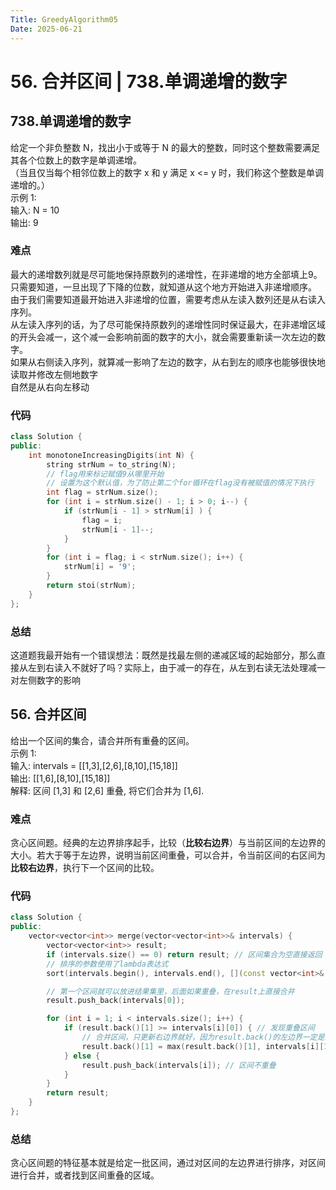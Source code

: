 ```yaml
---
Title: GreedyAlgorithm05
Date: 2025-06-21
---
```

# 56. 合并区间 | 738.单调递增的数字
## 738.单调递增的数字
给定一个非负整数 N，找出小于或等于 N 的最大的整数，同时这个整数需要满足其各个位数上的数字是单调递增。\
（当且仅当每个相邻位数上的数字 x 和 y 满足 x <= y 时，我们称这个整数是单调递增的。）\
示例 1:\
输入: N = 10\
输出: 9
### 难点
最大的递增数列就是尽可能地保持原数列的递增性，在非递增的地方全部填上9。\
只需要知道，一旦出现了下降的位数，就知道从这个地方开始进入非递增顺序。\
由于我们需要知道最开始进入非递增的位置，需要考虑从左读入数列还是从右读入序列。\
从左读入序列的话，为了尽可能保持原数列的递增性同时保证最大，在非递增区域的开头会减一，这个减一会影响前面的数字的大小，就会需要重新读一次左边的数字。\
如果从右侧读入序列，就算减一影响了左边的数字，从右到左的顺序也能够很快地读取并修改左侧地数字\
自然是从右向左移动
### 代码
~~~C++
class Solution {
public:
    int monotoneIncreasingDigits(int N) {
        string strNum = to_string(N);
        // flag用来标记赋值9从哪里开始
        // 设置为这个默认值，为了防止第二个for循环在flag没有被赋值的情况下执行
        int flag = strNum.size();
        for (int i = strNum.size() - 1; i > 0; i--) {
            if (strNum[i - 1] > strNum[i] ) {
                flag = i;
                strNum[i - 1]--;
            }
        }
        for (int i = flag; i < strNum.size(); i++) {
            strNum[i] = '9';
        }
        return stoi(strNum);
    }
};
~~~
### 总结
这道题我最开始有一个错误想法：既然是找最左侧的递减区域的起始部分，那么直接从左到右读入不就好了吗？实际上，由于减一的存在，从左到右读无法处理减一对左侧数字的影响
## 56. 合并区间
给出一个区间的集合，请合并所有重叠的区间。\
示例 1:\
输入: intervals = [[1,3],[2,6],[8,10],[15,18]]\
输出: [[1,6],[8,10],[15,18]]\
解释: 区间 [1,3] 和 [2,6] 重叠, 将它们合并为 [1,6].
### 难点
贪心区间题。经典的左边界排序起手，比较（**比较右边界**）与当前区间的左边界的大小。若大于等于左边界，说明当前区间重叠，可以合并，令当前区间的右区间为**比较右边界**，执行下一个区间的比较。
### 代码
~~~C++
class Solution {
public:
    vector<vector<int>> merge(vector<vector<int>>& intervals) {
        vector<vector<int>> result;
        if (intervals.size() == 0) return result; // 区间集合为空直接返回
        // 排序的参数使用了lambda表达式
        sort(intervals.begin(), intervals.end(), [](const vector<int>& a, const vector<int>& b){return a[0] < b[0];});

        // 第一个区间就可以放进结果集里，后面如果重叠，在result上直接合并
        result.push_back(intervals[0]); 

        for (int i = 1; i < intervals.size(); i++) {
            if (result.back()[1] >= intervals[i][0]) { // 发现重叠区间
                // 合并区间，只更新右边界就好，因为result.back()的左边界一定是最小值，因为我们按照左边界排序的
                result.back()[1] = max(result.back()[1], intervals[i][1]); 
            } else {
                result.push_back(intervals[i]); // 区间不重叠 
            }
        }
        return result;
    }
};
~~~
### 总结
贪心区间题的特征基本就是给定一批区间，通过对区间的左边界进行排序，对区间进行合并，或者找到区间重叠的区域。
